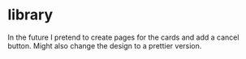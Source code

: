 # library
In the future I pretend to  create pages for the cards and add a cancel button. Might also change the design to a prettier  version.